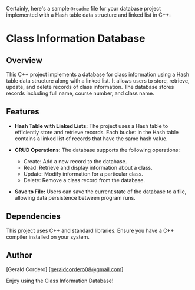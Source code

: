 Certainly, here's a sample `@readme` file for your database project implemented with a Hash table data structure and linked list in C++:

# Class Information Database

## Overview
This C++ project implements a database for class information using a Hash table data structure along with a linked list. It allows users to store, retrieve, update, and delete records of class information. The database stores records including full name, course number, and class name.

## Features
- **Hash Table with Linked Lists:** The project uses a Hash table to efficiently store and retrieve records. Each bucket in the Hash table contains a linked list of records that have the same hash value.

- **CRUD Operations:** The database supports the following operations:
  - Create: Add a new record to the database.
  - Read: Retrieve and display information about a class.
  - Update: Modify information for a particular class.
  - Delete: Remove a class record from the database.

- **Save to File:** Users can save the current state of the database to a file, allowing data persistence between program runs.

## Dependencies
This project uses C++ and standard libraries. Ensure you have a C++ compiler installed on your system.

## Author
[Gerald Cordero]
[geraldcordero08@gmail.com]

Enjoy using the Class Information Database!

